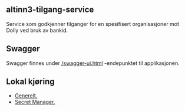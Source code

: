 ## altinn3-tilgang-service

Service som godkjenner tilganger for en spesifisert organisasjoner mot Dolly ved bruk av bankid.

## Swagger

Swagger finnes under [/swagger-ui.html](https://testnav-altinn3-tilgang-service.intern.dev.nav.no/swagger-ui.html)
-endepunktet til applikasjonen.

## Lokal kjøring
* [Generelt.](../../docs/local_general.md)
* [Secret Manager.](../../docs/local_secretmanager.md)
